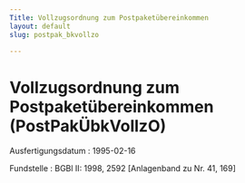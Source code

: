 ```yaml
---
Title: Vollzugsordnung zum Postpaketübereinkommen
layout: default
slug: postpak_bkvollzo

---
```


# Vollzugsordnung zum Postpaketübereinkommen (PostPakÜbkVollzO)

Ausfertigungsdatum
:   1995-02-16

Fundstelle
:   BGBl II: 1998, 2592 [Anlagenband zu Nr. 41, 169]

